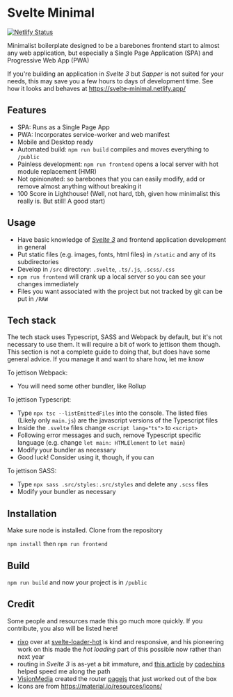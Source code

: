 # Svelte Minimal

[![Netlify Status](https://api.netlify.com/api/v1/badges/8e5757d5-9c4b-4b7b-8a71-2751518c8dbc/deploy-status)](https://app.netlify.com/sites/svelte-minimal/deploys)

Minimalist boilerplate designed to be a barebones frontend start to almost any web application, but especially a Single Page Application (SPA) and Progressive Web App (PWA)

If you're building an application in *Svelte 3* but *Sapper* is not suited for your needs, this may save you a few hours to days of development time.  See how it looks and behaves at <https://svelte-minimal.netlify.app/>

## Features

* SPA: Runs as a Single Page App
* PWA: Incorporates service-worker and web manifest
* Mobile and Desktop ready
* Automated build: `npm run build` compiles and moves everything to `/public`
* Painless development: `npm run frontend` opens a local server with hot module replacement (HMR)
* Not opinionated: so barebones that you can easily modify, add or remove almost anything without breaking it
* 100 Score in Lighthouse! (Well, not hard, tbh, given how minimalist this really is. But still! A good start)

## Usage

* Have basic knowledge of [*Svelte 3*](https://svelte.dev/) and frontend application development in general
* Put static files (e.g. images, fonts, html files) in `/static` and any of its subdirectories
* Develop in `/src` directory: `.svelte`, `.ts/.js`, `.scss/.css`
* `npm run frontend` will crank up a local server so you can see your changes immediately
* Files you want associated with the project but not tracked by git can be put in `/RAW`

## Tech stack

The tech stack uses Typescript, SASS and Webpack by default, but it's not necessary to use them. It will require a bit of work to jettison them though. This section is not a complete guide to doing that, but does have some general advice. If you manage it and want to share how, let me know

To jettison Webpack:

* You will need some other bundler, like Rollup

To jettison Typescript:

* Type `npx tsc --listEmittedFiles` into the console. The listed files (Likely only `main.js`) are the javascript versions of the Typescript files
* Inside the `.svelte` files change `<script lang="ts">` to `<script>`
* Following error messages and such, remove Typescript specific language (e.g. change `let main: HTMLElement` to `let main`)
* Modify your bundler as necessary
* Good luck! Consider using it, though, if you can

To jettison SASS:

* Type `npx sass .src/styles:.src/styles` and delete any `.scss` files
* Modify your bundler as necessary

## Installation

Make sure node is installed. Clone from the repository

`npm install`
then
`npm run frontend`

## Build

`npm run build` and now your project is in `/public`

## Credit

Some people and resources made this go much more quickly. If you contribute, you also will be listed here!

* [rixo](https://github.com/rixo/) over at [svelte-loader-hot](https://github.com/rixo/svelte-loader-hot) is kind and responsive, and his pioneering work on this made the *hot loading* part of this possible now rather than next year
* routing in *Svelte 3* is as-yet a bit immature, and [this article](https://codechips.me/svelte-routing-with-page-js-part-1/) by [codechips](https://github.com/codechips) helped speed me along the path
* [VisionMedia](https://github.com/visionmedia) created the router [pagejs](https://visionmedia.github.io/page.js/) that just worked out of the box
* Icons are from <https://material.io/resources/icons/>

